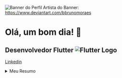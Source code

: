 ![Banner do Perfil](https://64.media.tumblr.com/ba114d240ed9d19e927a725cc599b038/tumblr_o8ol0qfp3d1r4gsiio1_1280.gifv)
Artista do Banner: https://www.deviantart.com/bbrunomoraes

# Olá, um bom dia! 👋

## Desenvolvedor Flutter ![Flutter Logo](https://cdn.iconscout.com/icon/free/png-512/free-flutter-2038877-1720090.png?f=avif&w=256)

[Linkedin](https://github.com/user/repository/fork](https://www.linkedin.com/in/marcos-galvão-121117250/))

<details>

<summary>Meu Resumo</summary>

### Prazer, eu me chamo Marcos!
+ 💪 Sempre me desafiando 
+ 📚 Cursando Engenharia de Software na UCSal
+ 💻 Paixão em resolver problemas e "codar"
+ ❤ Amante de novidades na área de tecnologia 


```dart
   void main() {
  runApp(const MyREADME());
}
```

</details>

